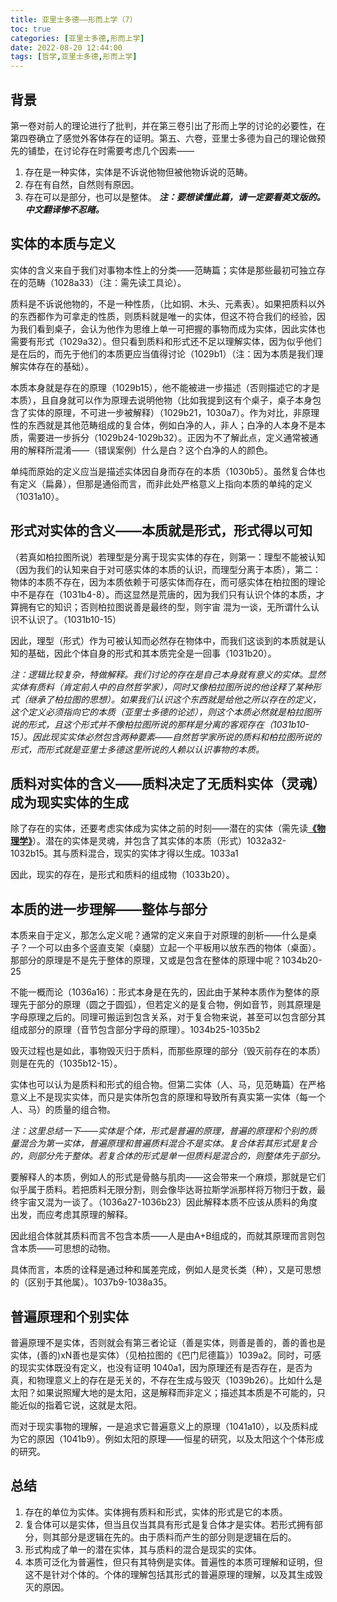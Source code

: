 ```yaml
---
title: 亚里士多德——形而上学（7）
toc: true
categories: [亚里士多德,形而上学]
date: 2022-08-20 12:44:00
tags: [哲学,亚里士多德,形而上学]
---
```


## 背景 
第一卷对前人的理论进行了批判，并在第三卷引出了形而上学的讨论的必要性，在第四卷确立了感觉外客体存在的证明。第五、六卷，亚里士多德为自己的理论做预先的铺垫，在讨论存在时需要考虑几个因素——

1. 存在是一种实体，实体是不诉说他物但被他物诉说的范畴。
2. 存在有自然，自然则有原因。
3. 存在可以是部分，也可以是整体。
***注：要想读懂此篇，请一定要看英文版的。中文翻译惨不忍睹。***

## 实体的本质与定义

实体的含义来自于我们对事物本性上的分类——范畴篇；实体是那些最初可独立存在的范畴（1028a33）（注：需先读工具论）。

质料是不诉说他物的，不是一种性质，（比如铜、木头、元素表）。如果把质料以外的东西都作为可拿走的性质，则质料就是唯一的实体，但这不符合我们的经验，因为我们看到桌子，会认为他作为思维上单一可把握的事物而成为实体，因此实体也需要有形式（1029a32）。但只看到质料和形式还不足以理解实体，因为似乎他们是在后的，而先于他们的本质更应当值得讨论（1029b1）（注：因为本质是我们理解实体存在的基础）。

本质本身就是存在的原理（1029b15），他不能被进一步描述（否则描述它的才是本质），且自身就可以作为原理去说明他物（比如我提到这有个桌子，桌子本身包含了实体的原理，不可进一步被解释）（1029b21，1030a7）。作为对比，非原理性的东西就是其他范畴组成的复合体，例如白净的人，非人；白净的人本身不是本质，需要进一步拆分（1029b24-1029b32）。正因为不了解此点，定义通常被通用的解释所混淆——（错误案例）什么是白？这个白净的人的颜色。

单纯而原始的定义应当是描述实体因自身而存在的本质（1030b5）。虽然复合体也有定义（扁鼻），但那是通俗而言，而非此处严格意义上指向本质的单纯的定义（1031a10）。

## 形式对实体的含义——本质就是形式，形式得以可知

（若真如柏拉图所说）若理型是分离于现实实体的存在，则第一：理型不能被认知（因为我们的认知来自于对可感实体的本质的认识，而理型分离于本质），第二：物体的本质不存在，因为本质依赖于可感实体而存在，而可感实体在柏拉图的理论中不是存在（1031b4-8）。而这显然是荒唐的，因为我们只有认识个体的本质，才算拥有它的知识；否则柏拉图说善是最终的型，则宇宙 混为一谈，无所谓什么认识不认识了。（1031b10-15）

因此，理型（形式）作为可被认知而必然存在物体中，而我们这谈到的本质就是认知的基础，因此个体自身的形式和其本质完全是一回事（1031b20）。

*注：逻辑比较复杂，特做解释。我们讨论的存在是自己本身就有意义的实体。显然实体有质料（肯定前人中的自然哲学家），同时又像柏拉图所说的他诠释了某种形式（继承了柏拉图的思想）。如果我们认识这个东西就是给他之所以存在的定义，这个定义必须指向它的本质（亚里士多德的论述），则这个本质必然就是柏拉图所说的形式，且这个形式并不像柏拉图所说的那样是分离的客观存在（1031b10-15）。因此现实实体必然包含两种要素——自然哲学家所说的质料和柏拉图所说的形式，而形式就是亚里士多德这里所说的人赖以认识事物的本质。*

## 质料对实体的含义——质料决定了无质料实体（灵魂）成为现实实体的生成

除了存在的实体，还要考虑实体成为实体之前的时刻——潜在的实体（需先读[**《物理学》**](/2022/02/08/亚里士多德/亚里士多德——物理学（本原）/)）。潜在的实体是灵魂，并包含了其实体的本质（形式）1032a32-1032b15。其与质料混合，现实的实体才得以生成。1033a1

因此，现实的存在，是形式和质料的组成物（1033b20）。

## 本质的进一步理解——整体与部分

本质来自于定义，那怎么定义呢？通常的定义来自于对原理的剖析——什么是桌子？一个可以由多个竖直支架（桌腿）立起一个平板用以放东西的物体（桌面）。那部分的原理是不是先于整体的原理，又或是包含在整体的原理中呢？1034b20-25

不能一概而论（1036a16）：形式本身是在先的，因此由于某种本质作为整体的原理先于部分的原理（圆之于圆弧），但若定义的是复合物，例如音节，则其原理是字母原理之后的。同理可搬运到包含关系，对于复合物来说，甚至可以包含部分其组成部分的原理（音节包含部分字母的原理）。1034b25-1035b2

毁灭过程也是如此，事物毁灭归于质料，而那些原理的部分（毁灭前存在的本质）则是在先的（1035b12-15）。

实体也可以认为是质料和形式的组合物。但第二实体（人、马，见范畴篇）在严格意义上不是现实实体，而只是实体所包含的原理和导致所有真实第一实体（每一个人、马）的质量的组合物。

*注：这里总结一下——实体是个体，形式是普遍的原理，普遍的原理和个别的质量混合为第一实体，普遍原理和普遍质料混合不是实体。复合体若其形式是复合的，则部分先于整体。若复合体的形式是单一但质料是混合的，则整体先于部分。*

要解释人的本质，例如人的形式是骨骼与肌肉——这会带来一个麻烦，那就是它们似乎属于质料。若把质料无限分割，则会像毕达哥拉斯学派那样将万物归于数，最终宇宙又混为一谈了。（1036a27-1036b23）因此解释本质不应该从质料的角度出发，而应考虑其原理的解释。

因此组合体就其质料而言不包含本质——人是由A+B组成的，而就其原理而言则包含本质——可思想的动物。

具体而言，本质的诠释是通过种和属差完成，例如人是灵长类（种），又是可思想的（区别于其他属）。1037b9-1038a35。

## 普遍原理和个别实体

普遍原理不是实体，否则就会有第三者论证（善是实体，则善是善的，善的善也是实体，(善的)xN善也是实体）（见柏拉图的《巴门尼德篇》）1039a2。同时，可感的现实实体既没有定义，也没有证明 1040a1，因为原理还有是否存在，是否为真，和物理意义上的存在是无关的，不存在生成与毁灭（1039b26）。比如什么是太阳？如果说照耀大地的是太阳，这是解释而非定义；描述其本质是不可能的，只能近似的指着它说，这就是太阳。

而对于现实事物的理解，一是追求它普遍意义上的原理（1041a10），以及质料成为它的原因（1041b9）。例如太阳的原理——恒星的研究，以及太阳这个个体形成的研究。

## 总结

1. 存在的单位为实体。实体拥有质料和形式，实体的形式是它的本质。
2. 复合体可以是实体，但当且仅当其具有形式是复合体才是实体。若形式拥有部分，则其部分是逻辑在先的。由于质料而产生的部分则是逻辑在后的。
3. 形式构成了单一的潜在实体，其与质料的混合是现实的实体。
4. 本质可泛化为普遍性，但只有其特例是实体。普遍性的本质可理解和证明，但这不是针对个体的。个体的理解包括其形式的普遍原理的理解，以及其生成毁灭的原因。